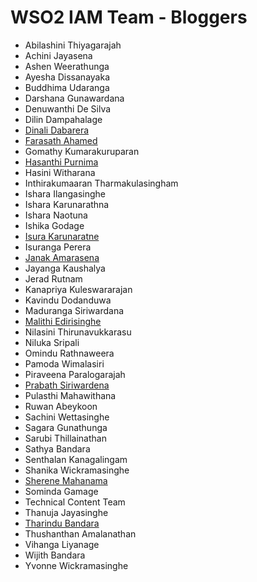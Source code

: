 # WSO2 IAM Team - Bloggers

* Abilashini Thiyagarajah
* Achini Jayasena
* Ashen Weerathunga
* Ayesha Dissanayaka
* Buddhima Udaranga
* Darshana Gunawardana 
* Denuwanthi De Silva
* Dilin Dampahalage
* [Dinali Dabarera](https://medium.com/@gdrdabarera)
* [Farasath Ahamed](https://medium.com/@farasath)
* Gomathy Kumarakuruparan
* [Hasanthi Purnima](https://medium.com/@hasanthipurnimadissanayake)
* Hasini Witharana
* Inthirakumaaran Tharmakulasingham
* Ishara Ilangasinghe
* Ishara Karunarathna
* Ishara Naotuna
* Ishika Godage
* [Isura Karunaratne](https://medium.com/@isurakarunaratne)
* Isuranga Perera
* [Janak Amarasena](https://medium.com/@janakda)
* Jayanga Kaushalya
* Jerad Rutnam
* Kanapriya Kuleswararajan
* Kavindu Dodanduwa
* Maduranga Siriwardana
* [Malithi Edirisinghe](http://malithiedirisinghe.blogspot.com)
* Nilasini Thirunavukkarasu
* Niluka Sripali
* Omindu Rathnaweera
* Pamoda Wimalasiri
* Piraveena Paralogarajah
* [Prabath Siriwardena](http://blog.facilelogin.com)
* Pulasthi Mahawithana
* Ruwan Abeykoon
* Sachini Wettasinghe
* Sagara Gunathunga
* Sarubi Thillainathan
* Sathya Bandara 
* Senthalan Kanagalingam
* Shanika Wickramasinghe
* [Sherene Mahanama](https://medium.com/@Sher_M/)
* Sominda Gamage
* Technical Content Team
* Thanuja Jayasinghe
* [Tharindu Bandara](https://medium.com/identity-unlocked)
* Thushanthan Amalanathan
* Vihanga Liyanage
* Wijith Bandara
* Yvonne Wickramasinghe
